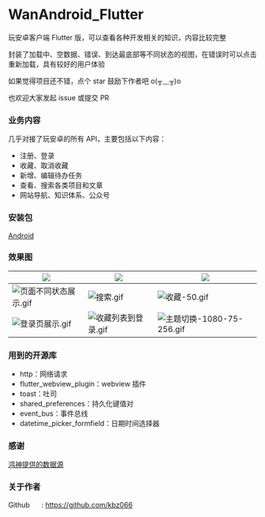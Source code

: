 # WanAndroid_Flutter
玩安卓客户端 Flutter 版，可以查看各种开发相关的知识，内容比较完整

封装了加载中、空数据、错误、到达最底部等不同状态的视图，在错误时可以点击重新加载，具有较好的用户体验

如果觉得项目还不错，点个 star 鼓励下作者吧 o(╥﹏╥)o

也欢迎大家发起 issue 或提交 PR

### 业务内容
几乎对接了玩安卓的所有 API，主要包括以下内容：
- 注册、登录
- 收藏、取消收藏
- 新增、编辑待办任务
- 查看、搜索各类项目和文章
- 网站导航、知识体系、公众号

### 安装包
[Android](https://github.com/binaryshao/WanAndroid_Flutter/raw/master/app-release.apk)

### 效果图
|![](https://github.com/kbz066/flutter_shiguangxu/blob/master/gif/1.gif)| ![](https://github.com/kbz066/flutter_shiguangxu/blob/master/gif/2.gif) | ![](https://github.com/kbz066/flutter_shiguangxu/blob/master/gif/3.gif)|
| --- | --- | --- |
| ![页面不同状态展示.gif](https://upload-images.jianshu.io/upload_images/581515-81e45c5a72fd6b83.gif?imageMogr2/auto-orient/strip) | ![搜索.gif](https://upload-images.jianshu.io/upload_images/581515-00f7b2f89cf141a1.gif?imageMogr2/auto-orient/strip)| ![收藏-50.gif](https://upload-images.jianshu.io/upload_images/581515-5c5e9b7219100c26.gif?imageMogr2/auto-orient/strip)|
| ![登录页展示.gif](https://upload-images.jianshu.io/upload_images/581515-9d83d6940c9a57ed.gif?imageMogr2/auto-orient/strip) | ![收藏列表到登录.gif](https://upload-images.jianshu.io/upload_images/581515-15084c89cc5a55f2.gif?imageMogr2/auto-orient/strip) | ![主题切换-1080-75-256.gif](https://upload-images.jianshu.io/upload_images/581515-348b013cc8a52621.gif?imageMogr2/auto-orient/strip)| 


### 用到的开源库
- http：网络请求
- flutter_webview_plugin：webview 插件
- toast：吐司
- shared_preferences：持久化键值对
- event_bus：事件总线
- datetime_picker_formfield：日期时间选择器

### 感谢
[鸿神提供的数据源](https://www.wanandroid.com/blog/show/2)

### 关于作者


Github &nbsp;&nbsp;&nbsp;&nbsp;&nbsp;: https://github.com/kbz066


